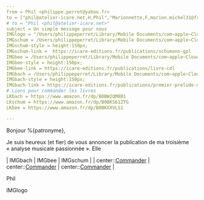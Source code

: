 ```yaml
---
from = Phil <philippe.perret@yahoo.fr>
to = ["phil@atelier-icare.net,H,Phil","Marionnette,F,marion.michel31@free.fr"]
# to = "Phil <phil@atelier-icare.net>"
subject = Un simple message pour nous
IMGlogo = "/Users/philippeperret/Library/Mobile Documents/com~apple~CloudDocs/ICARE_EDITIONS/Divers/xImages/Logo/Officiel/logo-couleur-petit.jpg"
IMGschum = /Users/philippeperret/Library/Mobile Documents/com~apple~CloudDocs/ICARE_EDITIONS/_LIVRES_/Musique/_Analyses_/SCHUMANN_Pays_lointains/fr/communication/vignettes/cover-x150.png
IMGschum-style = height:150px;
IMGschum-link =  https://icare-editions.fr/publications/schumann-gpl
IMGbee = /Users/philippeperret/Library/Mobile Documents/com~apple~CloudDocs/ICARE_EDITIONS/_LIVRES_/Musique/_Analyses_/BEETHOVEN_Clair_de_Lune/fr/communication/vignettes/cover-x150.png
IMGbee-style = height:150px;
IMGbee-link = https://icare-editions.fr/publications/livre-cdl
IMGbach = /Users/philippeperret/Library/Mobile Documents/com~apple~CloudDocs/ICARE_EDITIONS/_LIVRES_/Musique/_Analyses_/BACH_Premier_prelude/fr/communication/vignettes/cover-x150.png
IMGbach-style = height:150px;
IMGbach-link = https://icare-editions.fr/publications/premier-prelude-de-bach
# Liens pour commander les livres
LKbach = https://www.amazon.fr/dp/B0BW2QM8B1
LKschum = https://www.amazon.fr/dp/B0BKS612TG
LKbee = https://www.amazon.fr/dp/B0BKXXVLS1

---
```

Bonjour %{patronyme},

Je suis heureux (et fier) de vous annoncer la publication de ma troisième « analyse musicale passionnée ». Elle 

| IMGbach | IMGbee | IMGschum |
| center::[Commander](LKbach) | center::[Commander](LKbee) | center::[Commander](LKschum) |

Phil

IMGlogo



